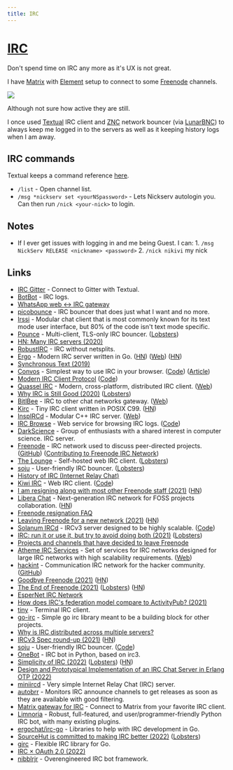 ```yaml
---
title: IRC
---
```


# [IRC](http://en.wikipedia.org/wiki/Internet_Relay_Chat)

Don't spend time on IRC any more as it's UX is not great.

I have [Matrix](../../networking/matrix.md) with [Element](https://element.io) setup to connect to some [Freenode](https://freenode.net/) channels.

![](https://i.imgur.com/rrI7FIp.png)

Although not sure how active they are still.

I once used [Textual](../../macOS/apps/textual.md) IRC client and [ZNC](http://en.wikipedia.org/wiki/ZNC) network bouncer (via [LunarBNC](https://lunarbnc.net)) to always keep me logged in to the servers as well as it keeping history logs when I am away.

## IRC commands

Textual keeps a command reference [here](https://help.codeux.com/textual/Command-Reference.kb).

- `/list` - Open channel list.
- `/msg *nickserv set <yourNSpassword>` - Lets Nickserv autologin you. Can then run `/nick <your-nick>` to login.

## Notes

- If I ever get issues with logging in and me being Guest. I can: 1. `/msg NickServ RELEASE <nickname> <password>` 2. `/nick nikivi` my nick

## Links

- [IRC Gitter](https://irc.gitter.im/) - Connect to Gitter with Textual.
- [BotBot](https://botbot.me/) - IRC logs.
- [WhatsApp web <-> IRC gateway](https://github.com/lieuwex/whapp-irc)
- [picobounce](https://github.com/begriffs/picobounce) - IRC bouncer that does just what I want and no more.
- [Irssi](https://github.com/irssi/irssi) - Modular chat client that is most commonly known for its text mode user interface, but 80% of the code isn't text mode specific.
- [Pounce](https://git.causal.agency/pounce/about/) - Multi-client, TLS-only IRC bouncer. ([Lobsters](https://lobste.rs/s/aezalh/pounce_new_irc_bouncer))
- [HN: Many IRC servers (2020)](https://news.ycombinator.com/item?id=22892015)
- [RobustIRC](https://robustirc.net/) - IRC without netsplits.
- [Ergo](https://github.com/ergochat/ergo) - Modern IRC server written in Go. ([HN](https://news.ycombinator.com/item?id=23113323)) ([Web](https://ergo.chat/)) ([HN](https://news.ycombinator.com/item?id=31832115))
- [Synchronous Text (2019)](http://exple.tive.org/blarg/2019/04/26/synchronous-text/)
- [Convos](https://convos.chat/) - Simplest way to use IRC in your browser. ([Code](https://github.com/Nordaaker/convos)) ([Article](https://serhack.me/articles/convos-web-client-persistent-irc/))
- [Modern IRC Client Protocol](https://modern.ircdocs.horse/) ([Code](https://github.com/ircdocs/modern-irc))
- [Quassel IRC](https://github.com/quassel/quassel) - Modern, cross-platform, distributed IRC client. ([Web](https://quassel-irc.org/))
- [Why IRC is Still Good (2020)](https://www.paritybit.ca/blog/why-irc-is-still-good) ([Lobsters](https://lobste.rs/s/rzesjq/why_irc_is_still_good_current_year))
- [BitlBee](https://github.com/bitlbee/bitlbee) - IRC to other chat networks gateway. ([Web](https://www.bitlbee.org/main.php/news.r.html))
- [Kirc](https://github.com/mcpcpc/kirc) - Tiny IRC client written in POSIX C99. ([HN](https://news.ycombinator.com/item?id=24491839))
- [InspIRCd](https://github.com/inspircd/inspircd) - Modular C++ IRC server. ([Web](https://www.inspircd.org/))
- [IRC Browse](https://ircbrowse.tomsmeding.com/) - Web service for browsing IRC logs. ([Code](https://github.com/tomsmeding/ircbrowse))
- [DarkScience](https://www.darkscience.net/) - Group of enthusiasts with a shared interest in computer science. IRC server.
- [Freenode](https://freenode.net/) - IRC network used to discuss peer-directed projects. ([GitHub](https://github.com/freenode)) ([Contributing to Freenode IRC Network](https://freenode.net/contributing))
- [The Lounge](https://thelounge.chat/) - Self-hosted web IRC client. ([Lobsters](https://lobste.rs/s/s9yl76/self_hosted_web_irc_client))
- [soju](https://sr.ht/~emersion/soju/) - User-friendly IRC bouncer. ([Lobsters](https://lobste.rs/s/0dnybw/soju_user_friendly_irc_bouncer))
- [History of IRC (Internet Relay Chat)](https://daniel.haxx.se/irchistory.html)
- [Kiwi IRC](https://kiwiirc.com/) - Web IRC client. ([Code](https://github.com/kiwiirc/kiwiirc))
- [I am resigning along with most other Freenode staff (2021)](https://p.haavard.me/407) ([HN](https://news.ycombinator.com/item?id=27153338))
- [Libera Chat](https://libera.chat/) - Next-generation IRC network for FOSS projects collaboration. ([HN](https://news.ycombinator.com/item?id=27207734))
- [Freenode resignation FAQ](https://gist.github.com/joepie91/df80d8d36cd9d1bde46ba018af497409/)
- [Leaving Freenode for a new network (2021)](https://www.kline.sh/) ([HN](https://news.ycombinator.com/item?id=27207440))
- [Solanum IRCd](https://solanum.chat/) - IRCv3 server designed to be highly scalable. ([Code](https://github.com/solanum-ircd/solanum))
- [IRC: run it or use it, but try to avoid doing both (2021)](https://rachelbythebay.com/w/2021/05/26/irc/) ([Lobsters](https://lobste.rs/s/bnwwtx/irc_run_it_use_it_try_avoid_doing_both))
- [Projects and channels that have decided to leave Freenode](https://github.com/siraben/freenode-exodus)
- [Atheme IRC Services](https://github.com/atheme/atheme) - Set of services for IRC networks designed for large IRC networks with high scalability requirements. ([Web](https://atheme.github.io/atheme.html))
- [hackint](https://hackint.org/) - Communication IRC network for the hacker community. ([GitHub](https://github.com/hackint/))
- [Goodbye Freenode (2021)](https://nedbatchelder.com/blog/202106/goodbye_freenode.html) ([HN](https://news.ycombinator.com/item?id=27491967))
- [The End of Freenode (2021)](https://ariadne.space/2021/06/14/the-end-of-freenode/) ([Lobsters](https://lobste.rs/s/r0fddp/end_freenode)) ([HN](https://news.ycombinator.com/item?id=27499946))
- [EsperNet IRC Network](https://www.esper.net/)
- [How does IRC's federation model compare to ActivityPub? (2021)](https://drewdevault.com/2021/07/03/How-does-IRC-federate.html)
- [tiny](https://github.com/osa1/tiny) - Terminal IRC client.
- [go-irc](https://github.com/go-irc/irc) - Simple go irc library meant to be a building block for other projects.
- [Why is IRC distributed across multiple servers?](https://gist.github.com/rain-1/c4be54e6506116c7b99e8f474a3b1ca8)
- [IRCv3 Spec round-up (2021)](https://ircv3.net/2021/11/17/spec-round-up) ([HN](https://news.ycombinator.com/item?id=29264296))
- [soju](https://github.com/emersion/soju) - User-friendly IRC bouncer. ([Code](https://sr.ht/~emersion/soju/))
- [OneBot](https://github.com/thomwiggers/onebot) - IRC bot in Python, based on irc3.
- [Simplicity of IRC (2022)](https://susam.net/maze/simplicity-of-irc.html) ([Lobsters](https://lobste.rs/s/lfiask/simplicity_irc)) ([HN](https://news.ycombinator.com/item?id=29862550))
- [Design and Prototypical Implementation of an IRC Chat Server in Erlang OTP (2022)](https://www.linuxjournal.com/content/design-and-prototypical-implementation-irc-chat-server-erlang-otp)
- [miniircd](https://github.com/jrosdahl/miniircd) - Very simple Internet Relay Chat (IRC) server.
- [autobrr](https://github.com/autobrr/autobrr) - Monitors IRC announce channels to get releases as soon as they are available with good filtering.
- [Matrix gateway for IRC](https://github.com/progval/matrix2051) - Connect to Matrix from your favorite IRC client.
- [Limnoria](https://github.com/progval/Limnoria) - Robust, full-featured, and user/programmer-friendly Python IRC bot, with many existing plugins.
- [ergochat/irc-go](https://github.com/ergochat/irc-go) - Libraries to help with IRC development in Go.
- [SourceHut is committed to making IRC better (2022)](https://sourcehut.org/blog/2022-07-06-sourcehut-and-irc/) ([Lobsters](https://lobste.rs/s/oim6aa/sourcehut_is_committed_making_irc_better))
- [girc](https://github.com/lrstanley/girc) - Flexible IRC library for Go.
- [IRC × OAuth 2.0 (2022)](https://emersion.fr/blog/2022/irc-and-oauth2/)
- [nibblrjr](https://github.com/kirjavascript/nibblrjr) - Overengineered IRC bot framework.
